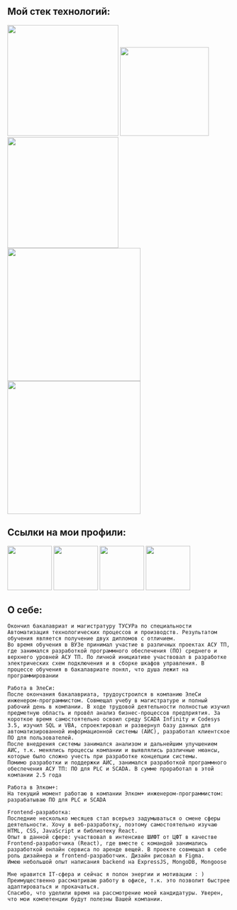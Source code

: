 
## Мой стек технологий:
<img src="https://img.shields.io/badge/HTML-white?style=for-the-badge&logo=HTML5&logoColor=red" width="250"/> <img src="https://img.shields.io/badge/CSS-white?style=for-the-badge&logo=CSS3&logoColor=7473c9" width="200"/> <img src="https://img.shields.io/badge/SCSS-white?style=for-the-badge&logo=Sass&logoColor=7473c9" width="250"/> 
  <img src="https://img.shields.io/badge/JavaScript-white?style=for-the-badge&logo=JavaScript&logoColor=orange" width="300"/> <img src="https://img.shields.io/badge/React-white?style=for-the-badge&logo=React&logoColor=blue" width="300"/>

## Ссылки на мои профили:
[<img src="https://img.shields.io/badge/-white?style=for-the-badge&logo=Habr&logoColor=7473c9" width="100"/>](https://career.habr.com/kairatkaldar)
[<img src="https://img.shields.io/badge/-white?style=for-the-badge&logo=Telegram&logoColor=7473c9" width="100"/>](
https://t.me/thenotoriousmma9)
[<img src="https://img.shields.io/badge/-white?style=for-the-badge&logo=instagram&logoColor=e84f0e" width="100"/>](https://www.instagram.com/thenotoriousmma9/)
[<img src="https://img.shields.io/badge/-white?style=for-the-badge&logo=VK&logoColor=blue" width="100"/>](https://vk.com/kaldar)

## О себе:
```
Окончил бакалавриат и магистратуру ТУСУРа по специальности Автоматизация технологических процессов и производств. Результатом обучения является получение двух дипломов с отличием.
Во время обучения в ВУЗе принимал участие в различных проектах АСУ ТП, где занимался разработкой программного обеспечения (ПО) среднего и верхнего уровней АСУ ТП. По личной инициативе участвовал в разработке электрических схем подключения и в сборке шкафов управления. В процессе обучения в бакалавриате понял, что душа лежит на программировании

Работа в ЭлеСи:
После окончания бакалавриата, трудоустроился в компанию ЭлеСи инженером-программистом. Совмещал учебу в магистратуре и полный рабочий день в компании. В ходе трудовой деятельности полностью изучил предметную область и провёл анализ бизнес-процессов предприятия. За короткое время самостоятельно освоил среду SCADA Infinity и Codesys 3.5, изучил SQL и VBA, спроектировал и развернул базу данных для автоматизированной информационной системы (АИС), разработал клиентское ПО для пользователей.
После внедрения системы занимался анализом и дальнейшим улучшением АИС, т.к. менялись процессы компании и выявлялись различные нюансы, которые было сложно учесть при разработке концепции системы.
Помимо разработки и поддержки АИС, занимался разработкой программного обеспечения АСУ ТП: ПО для PLC и SCADA. В сумме проработал в этой компании 2.5 года

Работа в Элком+:
На текущий момент работаю в компании Элком+ инженером-программистом: разрабатываю ПО для PLC и SCADA

Frontend-разработка:
Последние несколько месяцев стал всерьез задумываться о смене сферы деятельности. Хочу в веб-разработку, поэтому самостоятельно изучаю HTML, CSS, JavaScript и библиотеку React.
Опыт в данной сфере: участвовал в интенсиве ШИФТ от ЦФТ в качестве Frontend-разработчика (React), где вместе с командой занимались разработкой онлайн сервиса по аренде вещей. В проекте совмещал в себе роль дизайнера и frontend-разработчик. Дизайн рисовал в Figma.
Имею небольшой опыт написания backend на ExpressJS, MongoDB, Mongoose  

Мне нравится IT-сфера и сейчас я полон энергии и мотивации : ) 
Преимущественно рассматриваю работу в офисе, т.к. это позволит быстрее адаптироваться и прокачаться.
Спасибо, что уделили время на рассмотрение моей кандидатуры. Уверен, что мои компетенции будут полезны Вашей компании.
```
